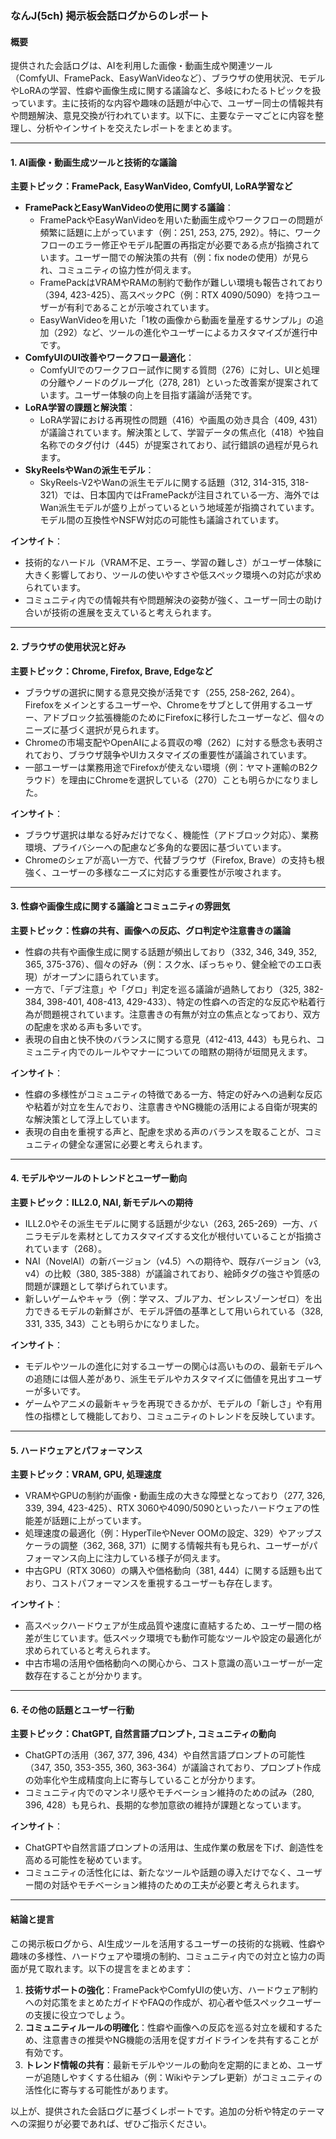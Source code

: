 ### なんJ(5ch) 掲示板会話ログからのレポート

#### 概要
提供された会話ログは、AIを利用した画像・動画生成や関連ツール（ComfyUI、FramePack、EasyWanVideoなど）、ブラウザの使用状況、モデルやLoRAの学習、性癖や画像生成に関する議論など、多岐にわたるトピックを扱っています。主に技術的な内容や趣味の話題が中心で、ユーザー同士の情報共有や問題解決、意見交換が行われています。以下に、主要なテーマごとに内容を整理し、分析やインサイトを交えたレポートをまとめます。

---

#### 1. AI画像・動画生成ツールと技術的な議論
**主要トピック：FramePack, EasyWanVideo, ComfyUI, LoRA学習など**
- **FramePackとEasyWanVideoの使用に関する議論**：
  - FramePackやEasyWanVideoを用いた動画生成やワークフローの問題が頻繁に話題に上がっています（例：251, 253, 275, 292）。特に、ワークフローのエラー修正やモデル配置の再指定が必要である点が指摘されています。ユーザー間での解決策の共有（例：fix nodeの使用）が見られ、コミュニティの協力性が伺えます。
  - FramePackはVRAMやRAMの制約で動作が難しい環境も報告されており（394, 423-425）、高スペックPC（例：RTX 4090/5090）を持つユーザーが有利であることが示唆されています。
  - EasyWanVideoを用いた「1枚の画像から動画を量産するサンプル」の追加（292）など、ツールの進化やユーザーによるカスタマイズが進行中です。
- **ComfyUIのUI改善やワークフロー最適化**：
  - ComfyUIでのワークフロー試作に関する質問（276）に対し、UIと処理の分離やノードのグループ化（278, 281）といった改善案が提案されています。ユーザー体験の向上を目指す議論が活発です。
- **LoRA学習の課題と解決策**：
  - LoRA学習における再現性の問題（416）や画風の効き具合（409, 431）が議論されています。解決策として、学習データの焦点化（418）や独自名称でのタグ付け（445）が提案されており、試行錯誤の過程が見られます。
- **SkyReelsやWanの派生モデル**：
  - SkyReels-V2やWanの派生モデルに関する話題（312, 314-315, 318-321）では、日本国内ではFramePackが注目されている一方、海外ではWan派生モデルが盛り上がっているという地域差が指摘されています。モデル間の互換性やNSFW対応の可能性も議論されています。

**インサイト**：
- 技術的なハードル（VRAM不足、エラー、学習の難しさ）がユーザー体験に大きく影響しており、ツールの使いやすさや低スペック環境への対応が求められています。
- コミュニティ内での情報共有や問題解決の姿勢が強く、ユーザー同士の助け合いが技術の進展を支えていると考えられます。

---

#### 2. ブラウザの使用状況と好み
**主要トピック：Chrome, Firefox, Brave, Edgeなど**
- ブラウザの選択に関する意見交換が活発です（255, 258-262, 264）。Firefoxをメインとするユーザーや、Chromeをサブとして併用するユーザー、アドブロック拡張機能のためにFirefoxに移行したユーザーなど、個々のニーズに基づく選択が見られます。
- Chromeの市場支配やOpenAIによる買収の噂（262）に対する懸念も表明されており、ブラウザ競争やUIカスタマイズの重要性が議論されています。
- 一部ユーザーは業務用途でFirefoxが使えない環境（例：ヤマト運輸のB2クラウド）を理由にChromeを選択している（270）ことも明らかになりました。

**インサイト**：
- ブラウザ選択は単なる好みだけでなく、機能性（アドブロック対応）、業務環境、プライバシーへの配慮など多角的な要因に基づいています。
- Chromeのシェアが高い一方で、代替ブラウザ（Firefox, Brave）の支持も根強く、ユーザーの多様なニーズに対応する重要性が示唆されます。

---

#### 3. 性癖や画像生成に関する議論とコミュニティの雰囲気
**主要トピック：性癖の共有、画像への反応、グロ判定や注意書きの議論**
- 性癖の共有や画像生成に関する話題が頻出しており（332, 346, 349, 352, 365, 375-376）、個々の好み（例：スク水、ぽっちゃり、健全絵でのエロ表現）がオープンに語られています。
- 一方で、「デブ注意」や「グロ」判定を巡る議論が過熱しており（325, 382-384, 398-401, 408-413, 429-433）、特定の性癖への否定的な反応や粘着行為が問題視されています。注意書きの有無が対立の焦点となっており、双方の配慮を求める声も多いです。
- 表現の自由と快不快のバランスに関する意見（412-413, 443）も見られ、コミュニティ内でのルールやマナーについての暗黙の期待が垣間見えます。

**インサイト**：
- 性癖の多様性がコミュニティの特徴である一方、特定の好みへの過剰な反応や粘着が対立を生んでおり、注意書きやNG機能の活用による自衛が現実的な解決策として浮上しています。
- 表現の自由を重視する声と、配慮を求める声のバランスを取ることが、コミュニティの健全な運営に必要と考えられます。

---

#### 4. モデルやツールのトレンドとユーザー動向
**主要トピック：ILL2.0, NAI, 新モデルへの期待**
- ILL2.0やその派生モデルに関する話題が少ない（263, 265-269）一方、バニラモデルを素材としてカスタマイズする文化が根付いていることが指摘されています（268）。
- NAI（NovelAI）の新バージョン（v4.5）への期待や、既存バージョン（v3, v4）の比較（380, 385-388）が議論されており、絵師タグの強さや質感の問題が課題として挙げられています。
- 新しいゲームやキャラ（例：学マス、ブルアカ、ゼンレスゾーンゼロ）を出力できるモデルの新鮮さが、モデル評価の基準として用いられている（328, 331, 335, 343）ことも明らかになりました。

**インサイト**：
- モデルやツールの進化に対するユーザーの関心は高いものの、最新モデルへの追随には個人差があり、派生モデルやカスタマイズに価値を見出すユーザーが多いです。
- ゲームやアニメの最新キャラを再現できるかが、モデルの「新しさ」や有用性の指標として機能しており、コミュニティのトレンドを反映しています。

---

#### 5. ハードウェアとパフォーマンス
**主要トピック：VRAM, GPU, 処理速度**
- VRAMやGPUの制約が画像・動画生成の大きな障壁となっており（277, 326, 339, 394, 423-425）、RTX 3060や4090/5090といったハードウェアの性能差が話題に上がっています。
- 処理速度の最適化（例：HyperTileやNever OOMの設定、329）やアップスケーラの調整（362, 368, 371）に関する情報共有も見られ、ユーザーがパフォーマンス向上に注力している様子が伺えます。
- 中古GPU（RTX 3060）の購入や価格動向（381, 444）に関する話題も出ており、コストパフォーマンスを重視するユーザーも存在します。

**インサイト**：
- 高スペックハードウェアが生成品質や速度に直結するため、ユーザー間の格差が生じています。低スペック環境でも動作可能なツールや設定の最適化が求められていると考えられます。
- 中古市場の活用や価格動向への関心から、コスト意識の高いユーザーが一定数存在することが分かります。

---

#### 6. その他の話題とユーザー行動
**主要トピック：ChatGPT, 自然言語プロンプト, コミュニティの動向**
- ChatGPTの活用（367, 377, 396, 434）や自然言語プロンプトの可能性（347, 350, 353-355, 360, 363-364）が議論されており、プロンプト作成の効率化や生成精度向上に寄与していることが分かります。
- コミュニティ内でのマンネリ感やモチベーション維持のための試み（280, 396, 428）も見られ、長期的な参加意欲の維持が課題となっています。

**インサイト**：
- ChatGPTや自然言語プロンプトの活用は、生成作業の敷居を下げ、創造性を高める可能性を秘めています。
- コミュニティの活性化には、新たなツールや話題の導入だけでなく、ユーザー間の対話やモチベーション維持のための工夫が必要と考えられます。

---

#### 結論と提言
この掲示板ログから、AI生成ツールを活用するユーザーの技術的な挑戦、性癖や趣味の多様性、ハードウェアや環境の制約、コミュニティ内での対立と協力の両面が見て取れます。以下の提言をまとめます：
1. **技術サポートの強化**：FramePackやComfyUIの使い方、ハードウェア制約への対応策をまとめたガイドやFAQの作成が、初心者や低スペックユーザーの支援に役立つでしょう。
2. **コミュニティルールの明確化**：性癖や画像への反応を巡る対立を緩和するため、注意書きの推奨やNG機能の活用を促すガイドラインを共有することが有効です。
3. **トレンド情報の共有**：最新モデルやツールの動向を定期的にまとめ、ユーザーが追随しやすくする仕組み（例：Wikiやテンプレ更新）がコミュニティの活性化に寄与する可能性があります。

以上が、提供された会話ログに基づくレポートです。追加の分析や特定のテーマへの深掘りが必要であれば、ぜひご指示ください。
